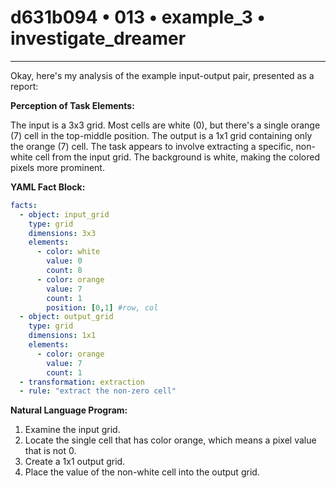 # d631b094 • 013 • example_3 • investigate_dreamer

---
Okay, here's my analysis of the example input-output pair, presented as a report:

**Perception of Task Elements:**

The input is a 3x3 grid. Most cells are white (0), but there's a single orange (7) cell in the top-middle position. The output is a 1x1 grid containing only the orange (7) cell. The task appears to involve extracting a specific, non-white cell from the input grid. The background is white, making the colored pixels more prominent.

**YAML Fact Block:**



```yaml
facts:
  - object: input_grid
    type: grid
    dimensions: 3x3
    elements:
      - color: white
        value: 0
        count: 8
      - color: orange
        value: 7
        count: 1
        position: [0,1] #row, col
  - object: output_grid
    type: grid
    dimensions: 1x1
    elements:
      - color: orange
        value: 7
        count: 1
  - transformation: extraction
  - rule: "extract the non-zero cell"

```



**Natural Language Program:**

1.  Examine the input grid.
2.  Locate the single cell that has color orange, which means a pixel value that is not 0.
3.  Create a 1x1 output grid.
4.  Place the value of the non-white cell into the output grid.

